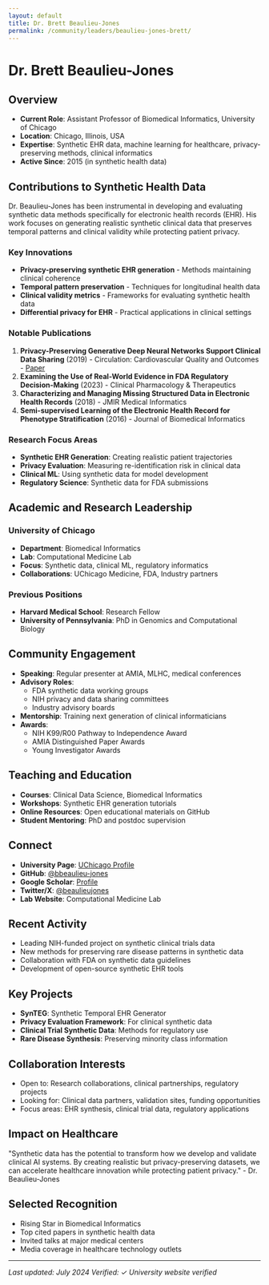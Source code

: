 ```yaml
---
layout: default
title: Dr. Brett Beaulieu-Jones
permalink: /community/leaders/beaulieu-jones-brett/
---
```


# Dr. Brett Beaulieu-Jones

## Overview
- **Current Role**: Assistant Professor of Biomedical Informatics, University of Chicago
- **Location**: Chicago, Illinois, USA
- **Expertise**: Synthetic EHR data, machine learning for healthcare, privacy-preserving methods, clinical informatics
- **Active Since**: 2015 (in synthetic health data)

## Contributions to Synthetic Health Data

Dr. Beaulieu-Jones has been instrumental in developing and evaluating synthetic data methods specifically for electronic health records (EHR). His work focuses on generating realistic synthetic clinical data that preserves temporal patterns and clinical validity while protecting patient privacy.

### Key Innovations
- **Privacy-preserving synthetic EHR generation** - Methods maintaining clinical coherence
- **Temporal pattern preservation** - Techniques for longitudinal health data
- **Clinical validity metrics** - Frameworks for evaluating synthetic health data
- **Differential privacy for EHR** - Practical applications in clinical settings

### Notable Publications
1. **Privacy-Preserving Generative Deep Neural Networks Support Clinical Data Sharing** (2019) - Circulation: Cardiovascular Quality and Outcomes - [Paper](https://www.ahajournals.org/doi/10.1161/CIRCOUTCOMES.118.005122)
2. **Examining the Use of Real-World Evidence in FDA Regulatory Decision-Making** (2023) - Clinical Pharmacology & Therapeutics
3. **Characterizing and Managing Missing Structured Data in Electronic Health Records** (2018) - JMIR Medical Informatics
4. **Semi-supervised Learning of the Electronic Health Record for Phenotype Stratification** (2016) - Journal of Biomedical Informatics

### Research Focus Areas
- **Synthetic EHR Generation**: Creating realistic patient trajectories
- **Privacy Evaluation**: Measuring re-identification risk in clinical data
- **Clinical ML**: Using synthetic data for model development
- **Regulatory Science**: Synthetic data for FDA submissions

## Academic and Research Leadership

### University of Chicago
- **Department**: Biomedical Informatics
- **Lab**: Computational Medicine Lab
- **Focus**: Synthetic data, clinical ML, regulatory informatics
- **Collaborations**: UChicago Medicine, FDA, Industry partners

### Previous Positions
- **Harvard Medical School**: Research Fellow
- **University of Pennsylvania**: PhD in Genomics and Computational Biology

## Community Engagement
- **Speaking**: Regular presenter at AMIA, MLHC, medical conferences
- **Advisory Roles**: 
  - FDA synthetic data working groups
  - NIH privacy and data sharing committees
  - Industry advisory boards
- **Mentorship**: Training next generation of clinical informaticians
- **Awards**: 
  - NIH K99/R00 Pathway to Independence Award
  - AMIA Distinguished Paper Awards
  - Young Investigator Awards

## Teaching and Education
- **Courses**: Clinical Data Science, Biomedical Informatics
- **Workshops**: Synthetic EHR generation tutorials
- **Online Resources**: Open educational materials on GitHub
- **Student Mentoring**: PhD and postdoc supervision

## Connect
- **University Page**: [UChicago Profile](https://www.medicine.uchicago.edu/faculty/brett-beaulieu-jones-phd)
- **GitHub**: [@bbeaulieu-jones](https://github.com/beaulieu-jones)
- **Google Scholar**: [Profile](https://scholar.google.com/citations?user=HbKvgbIAAAAJ)
- **Twitter/X**: [@beaulieujones](https://twitter.com/beaulieujones)
- **Lab Website**: Computational Medicine Lab

## Recent Activity
- Leading NIH-funded project on synthetic clinical trials data
- New methods for preserving rare disease patterns in synthetic data
- Collaboration with FDA on synthetic data guidelines
- Development of open-source synthetic EHR tools

## Key Projects
- **SynTEG**: Synthetic Temporal EHR Generator
- **Privacy Evaluation Framework**: For clinical synthetic data
- **Clinical Trial Synthetic Data**: Methods for regulatory use
- **Rare Disease Synthesis**: Preserving minority class information

## Collaboration Interests
- Open to: Research collaborations, clinical partnerships, regulatory projects
- Looking for: Clinical data partners, validation sites, funding opportunities
- Focus areas: EHR synthesis, clinical trial data, regulatory applications

## Impact on Healthcare

"Synthetic data has the potential to transform how we develop and validate clinical AI systems. By creating realistic but privacy-preserving datasets, we can accelerate healthcare innovation while protecting patient privacy." - Dr. Beaulieu-Jones

## Selected Recognition
- Rising Star in Biomedical Informatics
- Top cited papers in synthetic health data
- Invited talks at major medical centers
- Media coverage in healthcare technology outlets

---
*Last updated: July 2024*
*Verified: ✓ University website verified*